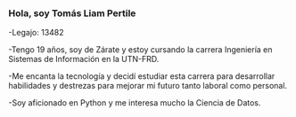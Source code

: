 ### Hola, soy Tomás Liam Pertile

-Legajo: 13482

-Tengo 19 años, soy de Zárate y estoy cursando la carrera Ingeniería en Sistemas de Información en la UTN-FRD.

-Me encanta la tecnología y decidí estudiar esta carrera para desarrollar habilidades y destrezas para mejorar mi futuro tanto laboral como personal.

-Soy aficionado en Python y me interesa mucho la Ciencia de Datos.

